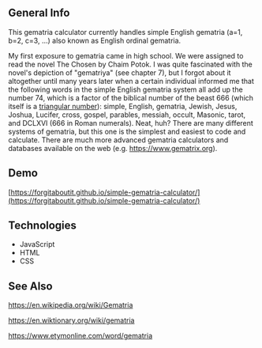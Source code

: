 ## General Info
This gematria calculator currently handles simple English gematria (a=1, b=2, c=3, ...) also known as English ordinal gematria.

My first exposure to gematria came in high school. We were assigned to read the novel The Chosen by Chaim Potok. I was quite fascinated with the novel's depiction of "gematriya" (see chapter 7), but I forgot about it altogether until many years later when a certain individual informed me that the following words in the simple English gematria system all add up the number 74, which is a factor of the biblical number of the beast 666 (which itself is a [triangular number](https://github.com/forgitaboutit/figurate-numbers-generator)): simple, English, gematria, Jewish, Jesus, Joshua, Lucifer, cross, gospel, parables, messiah, occult, Masonic, tarot, and DCLXVI (666 in Roman numerals). Neat, huh? There are many different systems of gematria, but this one is the simplest and easiest to code and calculate. There are much more advanced gematria calculators and databases available on the web (e.g. https://www.gematrix.org).
	
## Demo
[https://forgitaboutit.github.io/simple-gematria-calculator/](https://forgitaboutit.github.io/simple-gematria-calculator/)

## Technologies
* JavaScript
* HTML
* CSS

## See Also
https://en.wikipedia.org/wiki/Gematria

https://en.wiktionary.org/wiki/gematria

https://www.etymonline.com/word/gematria
